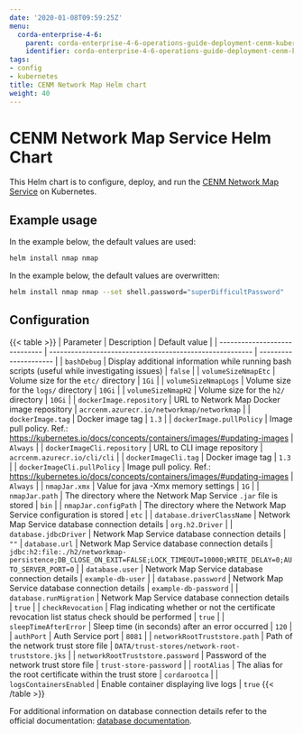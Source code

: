 ```yaml
---
date: '2020-01-08T09:59:25Z'
menu:
  corda-enterprise-4-6:
    parent: corda-enterprise-4-6-operations-guide-deployment-cenm-kubernetes
    identifier: corda-enterprise-4-6-operations-guide-deployment-cenm-kubernetes-nmap
tags:
- config
- kubernetes
title: CENM Network Map Helm chart
weight: 40
---
```


# CENM Network Map Service Helm Chart

This Helm chart is to configure, deploy, and run the [CENM Network Map Service](../../../../cenm/1.3/network-map.md) on Kubernetes.

## Example usage

In the example below, the default values are used:

```bash
helm install nmap nmap
```

In the example below, the default values are overwritten:

```bash
helm install nmap nmap --set shell.password="superDifficultPassword"
```

## Configuration

{{< table >}}
| Parameter                     | Description                                              | Default value         |
| ----------------------------- | -------------------------------------------------------- | --------------------- |
| `bashDebug`                   | Display additional information while running bash scripts (useful while investigating issues) | `false` |
| `volumeSizeNmapEtc`           | Volume size for the `etc/` directory                     | `1Gi` |
| `volumeSizeNmapLogs`          | Volume size for the `logs/` directory                    | `10Gi` |
| `volumeSizeNmapH2`            | Volume size for the `h2/` directory                      | `10Gi` |
| `dockerImage.repository`      | URL to Network Map Docker image repository               | `acrcenm.azurecr.io/networkmap/networkmap` |
| `dockerImage.tag`             | Docker image tag | `1.3` |
| `dockerImage.pullPolicy`      | Image pull policy. Ref.: https://kubernetes.io/docs/concepts/containers/images/#updating-images | `Always` |
| `dockerImageCli.repository`   | URL to CLI image repository | `acrcenm.azurecr.io/cli/cli` |
| `dockerImageCli.tag`          | Docker image tag | `1.3` |
| `dockerImageCli.pullPolicy`   | Image pull policy. Ref.: https://kubernetes.io/docs/concepts/containers/images/#updating-images | `Always` |
| `nmapJar.xmx`                 | Value for java -Xmx memory settings | `1G` |
| `nmapJar.path`                | The directory where the Network Map Service `.jar` file is stored | `bin` |
| `nmapJar.configPath`          | The directory where the Network Map Service configuration is stored | `etc` |
| `database.driverClassName`    | Network Map Service database connection details | `org.h2.Driver` |
| `database.jdbcDriver`         | Network Map Service database connection details | `""`
| `database.url`                | Network Map Service database connection details | `jdbc:h2:file:./h2/networkmap-persistence;DB_CLOSE_ON_EXIT=FALSE;LOCK_TIMEOUT=10000;WRITE_DELAY=0;AUTO_SERVER_PORT=0` |
| `database.user`               | Network Map Service database connection details | `example-db-user` |
| `database.password`           | Network Map Service database connection details | `example-db-password` |
| `database.runMigration`       | Network Map Service database connection details | `true` |
| `checkRevocation`             | Flag indicating whether or not the certificate revocation list status check should be performed | `true` |
| `sleepTimeAfterError`         | Sleep time (in seconds) after an error occurred | `120` |
| `authPort`                    | Auth Service port | `8081` |
| `networkRootTruststore.path`  | Path of the network trust store file | `DATA/trust-stores/network-root-truststore.jks` |
| `networkRootTruststore.password` | Password of the network trust store file | `trust-store-password` |
| `rootAlias`                   | The alias for the root certificate within the trust store | `cordarootca` |
| `logsContainersEnabled`       | Enable container displaying live logs | `true`
{{< /table >}}

For additional information on database connection details refer to the official documentation: [database documentation](../../../../cenm/1.3/config-database.md).
